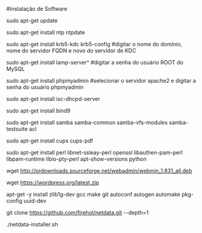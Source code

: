 #Instalação de Software

sudo apt-get update

sudo apt-get install ntp ntpdate

sudo apt-get install krb5-kdc krb5-config
#digitar o nome do domínio, nome do servidor FQDN e novo do servidor de KDC

sudo apt-get install lamp-server^
#digitar a senha do usuário ROOT do MySQL

sudo apt-get install phpmyadmin
#selecionar o servidor apache2 e digitar a senha do usuário phpmyadmin
<?php phpinfo(); ?>

sudo apt-get install isc-dhcpd-server

sudo apt-get install bind9

sudo apt-get install samba samba-common samba-vfs-modules samba-testsuite acl

sudo apt-get install cups cups-pdf

sudo apt-get install perl libnet-ssleay-perl openssl libauthen-pam-perl libpam-runtime libio-pty-perl apt-show-versions python

wget http://prdownloads.sourceforge.net/webadmin/webmin_1.831_all.deb

wget https://wordpress.org/latest.zip

apt-get -y install zlib1g-dev gcc make git autoconf autogen automake pkg-config uuid-dev

git clone https://github.com/firehol/netdata.git --depth=1

./netdata-installer.sh
